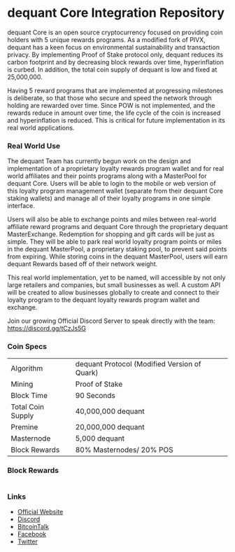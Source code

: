 dequant Core Integration Repository
=====================================

dequant Core is an open source cryptocurrency focused on providing coin holders with 5 unique rewards programs. As a modified fork of PIVX, dequant has a keen focus on environmental sustainability and transaction privacy. By implementing Proof of Stake protocol only, dequant reduces its carbon footprint and by decreasing block rewards over time, hyperinflation is curbed. In addition, the total coin supply of dequant is low and fixed at 25,000,000.

Having 5 reward programs that are implemented at progressing milestones is deliberate, so that those who secure and speed the network through holding are rewarded over time. Since POW is not implemented, and the rewards reduce in amount over time, the life cycle of the coin is increased and hyperinflation is reduced. This is critical for future implementation in its real world applications.

### Real World Use
The dequant Team has currently begun work on the design and implementation of a proprietary loyalty rewards program wallet and for real world affiliates and their points programs along with a MasterPool for dequant Core. Users will be able to login to the mobile or web version of this loyalty program management wallet (separate from their dequant Core staking wallets) and manage all of their loyalty programs in one simple interface. 

Users will also be able to exchange points and miles between real-world affiliate reward programs and dequant Core through the proprietary dequant MasterExchange. Redemption for shopping and gift cards will be just as simple. They will be able to park real world loyalty program points or miles in the dequant MasterPool, a proprietary staking pool, to prevent said points from expiring. While storing coins in the dequant MasterPool, users will earn dequant Rewards based off of their network weight. 

This real world implementation, yet to be named, will accessible by not only large retailers and companies, but small businesses as well. A custom API will be created to allow businesses globally to create and connect to their loyalty program to the dequant loyalty rewards program wallet and exchange.

Join our growing Official Discord Server to speak directly with the team: https://discord.gg/tCzJs5G

### Coin Specs
<table>
<tr><td>Algorithm</td><td>dequant Protocol (Modified Version of Quark)</td></tr>
<tr><td>Mining</td><td>Proof of Stake</td></tr>
<tr><td>Block Time</td><td>90 Seconds</td></tr>
<tr><td>Total Coin Supply</td><td>40,000,000 dequant</td></tr>
<tr><td>Premine</td><td>20,000,000 dequant</td></tr>
<tr><td>Masternode</td><td>5,000 dequant</td></tr>
<tr><td>Block Rewards</td><td>80% Masternodes/ 20% POS</td></tr>



</table>

### Block Rewards

<img href="http://dequant.online/img/Whitepaper1.0-10.png">



### Links
- [Official Website](https://www.dequant.online) 
- [Discord](https://discord.gg/RJPEm6)
- [BitcoinTalk](https://bitcointalk.org/)
- [Facebook](https://facebook.com/)
- [Twitter](https://twitter.com/)
